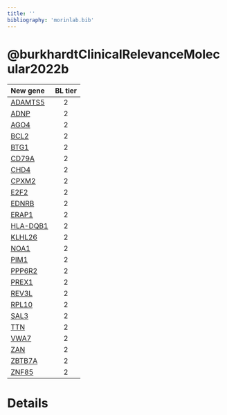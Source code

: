 ```yaml
---
title: ''
bibliography: 'morinlab.bib'
---
```


# @burkhardtClinicalRelevanceMolecular2022b
|New gene|BL tier|
|:-|:-:|
|[ADAMTS5](ADAMTS5)|2 |
|[ADNP](ADNP)|2 |
|[AGO4](AGO4)|2 |
|[BCL2](BCL2)|2 |
|[BTG1](BTG1)|2 |
|[CD79A](CD79A)|2 |
|[CHD4](CHD4)|2 |
|[CPXM2](CPXM2)|2 |
|[E2F2](E2F2)|2 |
|[EDNRB](EDNRB)|2 |
|[ERAP1](ERAP1)|2 |
|[HLA-DQB1](HLA-DQB1)|2 |
|[KLHL26](KLHL26)|2 |
|[NOA1](NOA1)|2 |
|[PIM1](PIM1)|2 |
|[PPP6R2](PPP6R2)|2 |
|[PREX1](PREX1)|2 |
|[REV3L](REV3L)|2 |
|[RPL10](RPL10)|2 |
|[SAL3](SAL3)|2 |
|[TTN](TTN)|2 |
|[VWA7](VWA7)|2 |
|[ZAN](ZAN)|2 |
|[ZBTB7A](ZBTB7A)|2 |
|[ZNF85](ZNF85)|2 |

# Details

